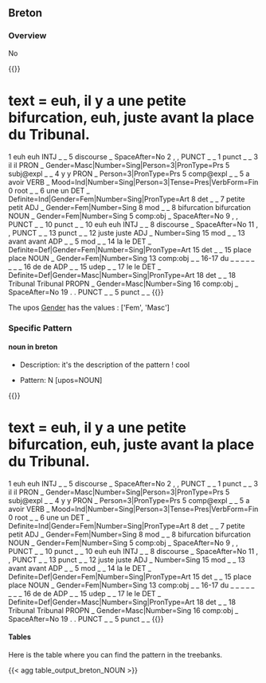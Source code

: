 ## Breton

### Overview

 No

{{<conll>}} 
# text = euh, il y a une petite bifurcation, euh, juste avant la place du Tribunal.
1	euh	euh	INTJ	_	_	5	discourse	_	SpaceAfter=No
2	,	,	PUNCT	_	_	1	punct	_	_
3	il	il	PRON	_	Gender=Masc|Number=Sing|Person=3|PronType=Prs	5	subj@expl	_	_
4	y	y	PRON	_	Person=3|PronType=Prs	5	comp@expl	_	_
5	a	avoir	VERB	_	Mood=Ind|Number=Sing|Person=3|Tense=Pres|VerbForm=Fin	0	root	_	_
6	une	un	DET	_	Definite=Ind|Gender=Fem|Number=Sing|PronType=Art	8	det	_	_
7	petite	petit	ADJ	_	Gender=Fem|Number=Sing	8	mod	_	_
8	bifurcation	bifurcation	NOUN	_	Gender=Fem|Number=Sing	5	comp:obj	_	SpaceAfter=No
9	,	,	PUNCT	_	_	10	punct	_	_
10	euh	euh	INTJ	_	_	8	discourse	_	SpaceAfter=No
11	,	,	PUNCT	_	_	13	punct	_	_
12	juste	juste	ADJ	_	Number=Sing	15	mod	_	_
13	avant	avant	ADP	_	_	5	mod	_	_
14	la	le	DET	_	Definite=Def|Gender=Fem|Number=Sing|PronType=Art	15	det	_	_
15	place	place	NOUN	_	Gender=Fem|Number=Sing	13	comp:obj	_	_
16-17	du	_	_	_	_	_	_	_	_
16	de	de	ADP	_	_	15	udep	_	_
17	le	le	DET	_	Definite=Def|Gender=Masc|Number=Sing|PronType=Art	18	det	_	_
18	Tribunal	Tribunal	PROPN	_	Gender=Masc|Number=Sing	16	comp:obj	_	SpaceAfter=No
19	.	.	PUNCT	_	_	5	punct	_	_
{{</conll>}}

 The upos [Gender](docs/general_guideline/Features/Gender.md) has the values : ['Fem', 'Masc']


### Specific Pattern

#### noun in breton 

- Description: it's the description of the pattern ! cool

- Pattern: N [upos=NOUN]


{{<conll>}}
# text = euh, il y a une petite bifurcation, euh, juste avant la place du Tribunal.
1	euh	euh	INTJ	_	_	5	discourse	_	SpaceAfter=No
2	,	,	PUNCT	_	_	1	punct	_	_
3	il	il	PRON	_	Gender=Masc|Number=Sing|Person=3|PronType=Prs	5	subj@expl	_	_
4	y	y	PRON	_	Person=3|PronType=Prs	5	comp@expl	_	_
5	a	avoir	VERB	_	Mood=Ind|Number=Sing|Person=3|Tense=Pres|VerbForm=Fin	0	root	_	_
6	une	un	DET	_	Definite=Ind|Gender=Fem|Number=Sing|PronType=Art	8	det	_	_
7	petite	petit	ADJ	_	Gender=Fem|Number=Sing	8	mod	_	_
8	bifurcation	bifurcation	NOUN	_	Gender=Fem|Number=Sing	5	comp:obj	_	SpaceAfter=No
9	,	,	PUNCT	_	_	10	punct	_	_
10	euh	euh	INTJ	_	_	8	discourse	_	SpaceAfter=No
11	,	,	PUNCT	_	_	13	punct	_	_
12	juste	juste	ADJ	_	Number=Sing	15	mod	_	_
13	avant	avant	ADP	_	_	5	mod	_	_
14	la	le	DET	_	Definite=Def|Gender=Fem|Number=Sing|PronType=Art	15	det	_	_
15	place	place	NOUN	_	Gender=Fem|Number=Sing	13	comp:obj	_	_
16-17	du	_	_	_	_	_	_	_	_
16	de	de	ADP	_	_	15	udep	_	_
17	le	le	DET	_	Definite=Def|Gender=Masc|Number=Sing|PronType=Art	18	det	_	_
18	Tribunal	Tribunal	PROPN	_	Gender=Masc|Number=Sing	16	comp:obj	_	SpaceAfter=No
19	.	.	PUNCT	_	_	5	punct	_	_
{{</conll>}}

#### Tables

 Here is the table where you can find the pattern in the treebanks.

{{< agg table_output_breton_NOUN >}}
